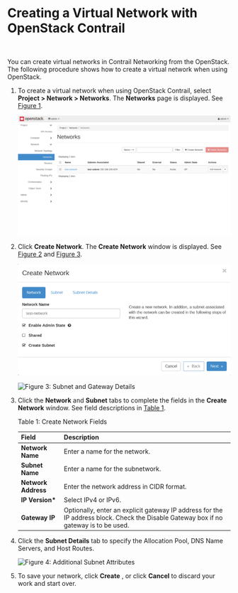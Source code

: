 # Creating a Virtual Network with OpenStack Contrail

 

You can create virtual networks in Contrail Networking from the
OpenStack. The following procedure shows how to create a virtual network
when using OpenStack.

1.  <span id="jd0e30">To create a virtual network when using OpenStack
    Contrail, select **Project &gt; Network &gt; Networks**. The
    **Networks** page is displayed. See
    [Figure 1](creating-virtual-network-vnc.html#networks-openstack).</span>

    ![Figure 1: Networks Page](documentation/images/s008528.png)

2.  <span id="jd0e45">Click **Create Network**. The **Create Network**
    window is displayed. See
    [Figure 2](creating-virtual-network-vnc.html#create-network-os) and
    [Figure 3](creating-virtual-network-vnc.html#create-network-tab).</span>

    ![Figure 2: Create Networks](documentation/images/s008529.png)

    ![Figure 3: Subnet and Gateway
    Details](documentation/images/s008530.png)

3.  <span id="jd0e66">Click the **Network** and **Subnet** tabs to
    complete the fields in the **Create Network** window. See field
    descriptions in
    [Table 1](creating-virtual-network-vnc.html#net-field-desc-os).</span>

    Table 1: Create Network Fields

    | Field               | Description                                                                                                                           |
    |:--------------------|:--------------------------------------------------------------------------------------------------------------------------------------|
    | **Network Name**    | Enter a name for the network.                                                                                                         |
    | **Subnet Name**     | Enter a name for the subnetwork.                                                                                                      |
    | **Network Address** | Enter the network address in CIDR format.                                                                                             |
    | **IP Version\***    | Select IPv4 or IPv6.                                                                                                                  |
    | **Gateway IP**      | Optionally, enter an explicit gateway IP address for the IP address block. Check the Disable Gateway box if no gateway is to be used. |

4.  <span id="jd0e135">Click the **Subnet Details** tab to specify the
    Allocation Pool, DNS Name Servers, and Host Routes.</span>

    ![Figure 4: Additional Subnet
    Attributes](documentation/images/s008531.png)

5.  <span id="jd0e145">To save your network, click **Create** , or click
    **Cancel** to discard your work and start over.</span>

 
